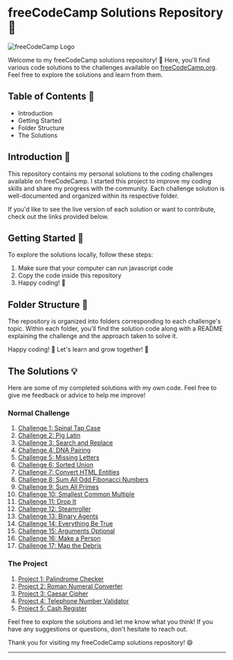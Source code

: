 # freeCodeCamp Solutions Repository :rocket:

![freeCodeCamp Logo](https://upload.wikimedia.org/wikipedia/commons/3/39/FreeCodeCamp_logo.png)

Welcome to my freeCodeCamp solutions repository! :wave: Here, you'll find various code solutions to the challenges available on [freeCodeCamp.org](https://www.freecodecamp.org/). Feel free to explore the solutions and learn from them.

## Table of Contents :bookmark_tabs:

- Introduction
- Getting Started
- Folder Structure
- The Solutions

## Introduction :book:

This repository contains my personal solutions to the coding challenges available on freeCodeCamp. I started this project to improve my coding skills and share my progress with the community. Each challenge solution is well-documented and organized within its respective folder.

If you'd like to see the live version of each solution or want to contribute, check out the links provided below.

## Getting Started :rocket:

To explore the solutions locally, follow these steps:

1. Make sure that your computer can run javascript code
2. Copy the code inside this repository
3. Happy coding! :rocket:

## Folder Structure :file_folder:

The repository is organized into folders corresponding to each challenge's topic. Within each folder, you'll find the solution code along with a README explaining the challenge and the approach taken to solve it.

Happy coding! :rocket: Let's learn and grow together! :rocket:

## The Solutions :bulb:

Here are some of my completed solutions with my own code. Feel free to give me feedback or advice to help me improve!

### Normal Challenge
1. [Challenge 1: Spinal Tap Case](spinal-tap-case)
2. [Challenge 2: Pig Latin](pig-latin)
3. [Challenge 3: Search and Replace](search-and-replace)
4. [Challenge 4: DNA Pairing](dna-pairing)
5. [Challenge 5: Missing Letters](missing-letters)
6. [Challenge 6: Sorted Union](secret-union)
7. [Challenge 7: Convert HTML Entities](convert-html-entities)
8. [Challenge 8: Sum All Odd Fibonacci Numbers](sum-all-odd-fibonacci-numbers)
9. [Challenge 9: Sum All Primes](sum-all-primes)
10. [Challenge 10: Smallest Common Multiple](smallest-common-multiple)
11. [Challenge 11: Drop It](drop-it)
12. [Challenge 12: Steamroller](steamroller)
13. [Challenge 13: Binary Agents](binary-agents)
14. [Challenge 14: Everything Be True](everything-be-true)
15. [Challenge 15: Arguments Optional](arguments-optional)
16. [Challenge 16: Make a Person](make-a-person)
17. [Challenge 17: Map the Debris](map-the-debris)

### The Project
1. [Project 1: Palindrome Checker](palindrome-checker)
2. [Project 2: Roman Numeral Converter](roman-numeral-converter)
3. [Project 3: Caesar Cipher](caesars-cipher)
4. [Project 4: Telephone Number Validator](telephone-number-validator)
5. [Project 5: Cash Register](cash-register)

Feel free to explore the solutions and let me know what you think! If you have any suggestions or questions, don't hesitate to reach out.

Thank you for visiting my freeCodeCamp solutions repository! :smile:

---

